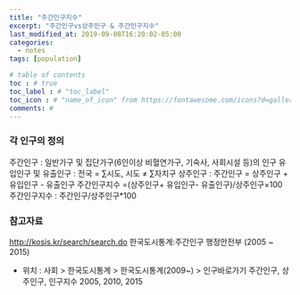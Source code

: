 ```yaml
---
title: "주간인구지수"
excerpt: "주간인구vs상주인구 & 주간인구지수"
last_modified_at: 2019-09-08T16:20:02-05:00
categories:
  - notes
tags: [population]

# table of contents
toc : # true
toc_label : # "toc_label"
toc_icon : # "name_of_icon" from https://fontawesome.com/icons?d=gallery&s=solid&m=free
comments: #
---
```


### 각 인구의 정의
주간인구 : 일반가구 및 집단가구(6인이상 비혈연가구, 기숙사, 사회시설 등)의 인구 
유입인구 및 유출인구 : 전국 = ∑시도, 시도 ≠ ∑자치구 
상주인구 : 주간인구 = 상주인구 + 유입인구 - 유출인구 
주간인구지수 =(상주인구+ 유입인구- 유출인구)/상주인구×100 
주간인구지수 : 주간인구/상주인구*100

### 참고자료
http://kosis.kr/search/search.do
한국도시통계:주간인구 행정안전부 (2005 ~ 2015)
- 위치 : 사회 > 한국도시통계 > 한국도시통계(2009~) > 인구바로가기
주간인구, 상주인구, 인구지수
2005, 2010, 2015
